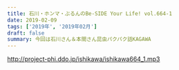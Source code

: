 ```yaml
---
title: 石川・ホンマ・ぶるんのBe-SIDE Your Life! vol.664-1
date: 2019-02-09
tags: ['2019年', '2019年02月']
draft: false
summary: 今回は石川さん＆本間さん昆虫パクパク話KAGAWA
---
```


http://project-phi.ddo.jp/ishikawa/ishikawa664_1.mp3
